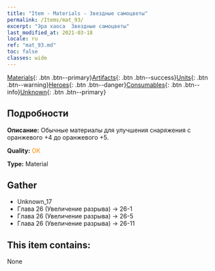 ```yaml
---
title: "Item - Materials - Звездные самоцветы"
permalink: /Items/mat_93/
excerpt: "Эра хаоса  Звездные самоцветы"
last_modified_at: 2021-03-18
locale: ru
ref: "mat_93.md"
toc: false
classes: wide
---
```

 [Materials](/ru/Items/){: .btn .btn--primary}[Artifacts](/ru/Items/Artifacts/){: .btn .btn--success}[Units](/ru/Items/Units/){: .btn .btn--warning}[Heroes](/ru/Items/Heroes/){: .btn .btn--danger}[Consumables](/ru/Items/Consumables/){: .btn .btn--info}[Unknown](/ru/Items/Unknown/){: .btn .btn--primary}

## Подробности
 **Описание:** Обычные материалы для улучшения снаряжения c оранжевого +4 до оранжевого +5.

 **Quality:** <span style="color: #FF8C00">OK</span>

 **Type:** Material

## Gather

*    Unknown_17 
*    Глава 26 (Увеличение разрыва) -> 26-1 
*    Глава 26 (Увеличение разрыва) -> 26-5 
*    Глава 26 (Увеличение разрыва) -> 26-11 

## This item contains:

  None

